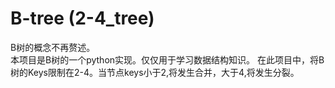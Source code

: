 # B-tree (2-4_tree)
B树的概念不再赘述。  
本项目是B树的一个python实现。仅仅用于学习数据结构知识。
在此项目中，将B树的Keys限制在2-4。当节点keys小于2,将发生合并，大于4,将发生分裂。
